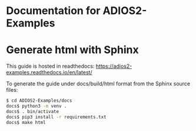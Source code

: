 # Documentation for ADIOS2-Examples

# Generate html with Sphinx

This guide is hosted in readthedocs: https://adios2-examples.readthedocs.io/en/latest/

To generate the guide under docs/build/html format from the Sphinx source files:

```bash
$ cd ADIOS2-Examples/docs
docs$ python3 -m venv .
docs$ . bin/activate
docs$ pip3 install -r requirements.txt
docs$ make html
```
